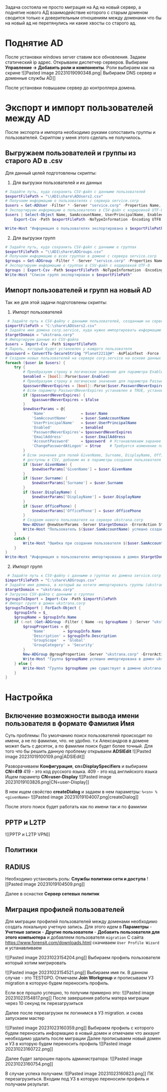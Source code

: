 Задача состояла не просто миграция на Ад на новый сервер, а поднятие нового АД взаимодействие которого с старым доменом сводится только к доверительным отношениям между доменами что бы на новый ад не перетянулись ни какие хвосты со старого ад.
# Поднятие AD
После установки windows server ставим все обновления.
Задаем статический ip адрес. 
Открываем диспетчер серверов. Выбираем **Управление -> Добавить роли и компоненты**. 
Роли выбираем как на скрине
![[Pasted image 20231019090348.png| Выбираем DNS сервер и доменные службы AD]]

После установки повышаем сервер до контроллера домена.

# Экспорт и импорт пользователей между AD

После экспорта и импорта необходимо руками сопоставить группы и пользователей. Скриптом у меня этого сделать не получилось.
## Выгружаем пользователей и группы из старого AD в .csv

Для данный целей подготовлены скрипты:
1. Для выгрузки пользователей и их данных
```powershell
# Задайте путь, куда сохранить CSV-файл с данными пользователей
$exportFilePath = "\\AD1\share\ADUsers2.csv"
# Получаем информацию о пользователях с сервера service.corp
$users = Get-ADUser -Filter * -Server "service.corp" -Properties Name, SamAccountName, UserPrincipalName, Enabled, PasswordNeverExpires, PasswordLastSet, LastLogonDate, EmailAddress, GivenName, Surname, DisplayName, OfficePhone
# Экспортируем информацию о пользователях в CSV-файл с кодировкой UTF-8
$users | Select-Object Name, SamAccountName, UserPrincipalName, Enabled, PasswordNeverExpires, PasswordLastSet, LastLogonDate, EmailAddress, GivenName, Surname, DisplayName, OfficePhone |
    Export-Csv -Path $exportFilePath -NoTypeInformation -Encoding UTF8

Write-Host "Информация о пользователях экспортирована в $exportFilePath"
```

2. Для выгрузки групп
```powershell
# Задайте путь, куда сохранить CSV-файл с данными о группах
$exportFilePath = "\\AD1\share\ADGroups.csv"
# Получаем информацию о всех группах в домене с сервера service.corp
$groups = Get-ADGroup -Filter * -Server "service.corp" -Properties Name, SamAccountName, Description, GroupScope, GroupCategory, DistinguishedName
# Экспортируем информацию о группах в CSV-файл с кодировкой UTF-8
$groups | Export-Csv -Path $exportFilePath -NoTypeInformation -Encoding UTF8
Write-Host "Список групп экспортирован в $exportFilePath"
```

## Импорт пользователей и групп на новый AD

Так же для этой задачи подготовлены скрипты:

1. Импорт пользователей
```powershell
 # Задайте путь к CSV-файлу с данными пользователей, созданным на сервере service.corp
$importFilePath = "C:\share\ADUsers2.csv"
# Задайте имя домена corp.service, куда нужно импортировать информацию
$targetDomain = "ukstrana.corp"
# Импортируем данные из CSV-файла
$users = Import-Csv -Path $importFilePath
# Пароль, который будет установлен у каждого пользователя
$password = ConvertTo-SecureString "Planet2211@#" -AsPlainText -Force
# Создаем новых пользователей на сервере corp.service на основе данных из CSV-файла
foreach ($user in $users) {
    try {
        # Преобразуем строку в логическое значение для параметра Enabled
        $enabled = [bool]::Parse($user.Enabled)
        # Преобразуем строку в логическое значение для параметра PasswordNeverExpires
        $passwordNeverExpires = [bool]::Parse($user.PasswordNeverExpires)
        # Если параметр PasswordNeverExpires установлен в TRUE, установим его в FALSE
        if ($passwordNeverExpires) {
            $passwordNeverExpires = $false
        }
        $newUserParams = @{
            'Name'                = $user.Name
            'SamAccountName'      = $user.SamAccountName
            'UserPrincipalName'   = $user.UserPrincipalName
            'Enabled'             = $enabled
            'PasswordNeverExpires'= $passwordNeverExpires
            'EmailAddress'        = $user.EmailAddress
            'AccountPassword'     = $password  # Устанавливаем заранее заданный пароль
            'ChangePasswordAtLogon' = $true    # Требуется изменение пароля при первом входе
        }
        # Если значения для полей GivenName, Surname, DisplayName, OfficePhone
        # доступны в CSV, добавим их в параметры создания пользователя
        if ($user.GivenName) {
            $newUserParams['GivenName'] = $user.GivenName
        }
        if ($user.Surname) {
            $newUserParams['Surname'] = $user.Surname
        }
        if ($user.DisplayName) {
            $newUserParams['DisplayName'] = $user.DisplayName
        }
        if ($user.OfficePhone) {
            $newUserParams['OfficePhone'] = $user.OfficePhone
        }
        # Создаем нового пользователя на сервере ukstrana.corp
        New-ADUser @newUserParams -Server $targetDomain -ErrorAction Stop
        Write-Host "Пользователь $($user.SamAccountName) успешно создан в домене $targetDomain"
    }
    catch {
        Write-Host "Ошибка при создании пользователя $($user.SamAccountName): $_"
    }
}
Write-Host "Информация о пользователях импортирована в домен $targetDomain"
```

2.  Импорт групп
```powershell
 # Задайте путь к CSV-файлу с данными о группах из домена service.corp
$importFilePath = "C:\share\ADGroups.csv"
# Задайте имя домена, в который вы хотите импортировать группы (ukstrana.corp)
$targetDomain = "ukstrana.corp"
# Загрузка CSV-файла с данными о группах
$groupsToImport = Import-Csv -Path $importFilePath
# Импорт групп в домен ukstrana.corp
$groupsToImport | ForEach-Object {
    $groupInfo = $_
    $groupName = $groupInfo.Name
    if (-not (Get-ADGroup -Filter { Name -eq $groupName } -Server "ukstrana.corp")) {
        $groupProperties = @{
            'Name'        = $groupInfo.Name
            'Description' = $groupInfo.Description
            'GroupScope'  = 'Global'
            'GroupCategory' = 'Security'
        }
        New-ADGroup @groupProperties -Server "ukstrana.corp" -ErrorAction SilentlyContinue
        Write-Host "Группа $groupName успешно импортирована в домен ukstrana.corp"
    } else {
        Write-Host "Группа $groupName уже существует в домене ukstrana.corp. Пропускаем импорт."
    }
}
```

# Настройка

## Включение возможности вывода имени пользователя в формате Фамилия Имя

Суть проблемы: По умолчанию поиск пользователей происходит по имени, а не по фамилии,  что. не удобно. т.к Александров в домене может быть с десяток, а по фамилии поиск будет более точный. 
Для того что бы решить данную проблему открываем **ADSIEdit**
![[Pasted image 20231019100109.png|ADSIEdit]]

Разворачиваем **Конфигурация**, **cn=DisplaySpecifiers** и выбираем **CN=419**
419 - это код русского языка. 
409 - это код английского языка
Ищем параметр **CN=user-Display**
![[Pasted image 20231019103826.png|CN=user-Display]]

В нем ищем свойство **createDialog**  и задаем в нем параметры: `%<sn> %<givenName>`
![[Pasted image 20231019104007.png|createDialog]]

После этого поиск будет работать как по имени так и по фамилии

## PPTP и L2TP

![[PPTP и L2TP VPN]]


## Политики



## RADIUS

Необходимо установить роль: **Службы политики сети и доступа**
![[Pasted image 20231019104509.png]]

Далее в оснастке **Сервер сетевых политик**





## Миграция профилей пользователей

Для миграции профилей пользователей между доменами необходимо создать локальную учетную запись. Для этого идем в **Параметры** - **Учетные записи** - **Другие пользователи** - **Добавить пользователя для этого компьютера** и добавляем пользователя `migration`
С сайта https://www.forensit.com/downloads.html скачиваем `User Profile Wizard` и устанавливаем

![[Pasted image 20231023154204.png]]
Выбираем профиль пользователя который хотим мигрировать

![[Pasted image 20231023154521.png]]
Выбираем имя пк. В данном случае - это TESTGPO. Отмечаем **Join Workgroup**
и прописываем УЗ migration в которую будем переносить профиль.

Если все прошло успешно, то получим примерно это: 
![[Pasted image 20231023154817.png]]
После завершения работы матера миграции через 10 секунд пк перезагрузиться

Далее после перезагрузки пк логинимся в УЗ migration. и снова запускаем мастер

![[Pasted image 20231023160359.png]]
Выбираем профиль с которого будем переносить информацию в новый домен и отмечаем что аккаунт необходимо удалить после миграции
Далее прописываем новый домен и УЗ в которую будем переносить профиль
![[Pasted image 20231023160722.png]]

Далее будет запрошен пароль администратора:
![[Pasted image 20231023160754.png]]

В случае успеха получаем: 
![[Pasted image 20231023160823.png]]
ПК перезагрузиться. Входим под УЗ в которую переносили профиль и получаем результат.

